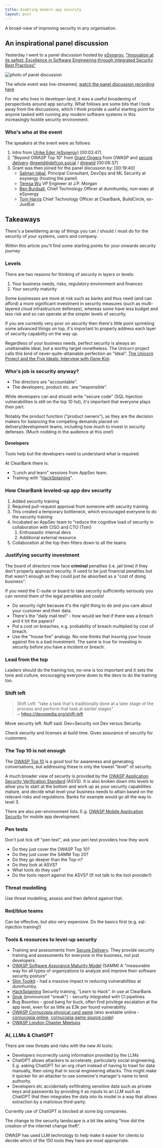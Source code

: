 ```yaml
---
title: Enabling modern app security
layout: post
---
```


A broad-view of improving security in any organisation.

## An inspirational panel discussion

Yesterday I went to a panel discussion hosted by [eSynergy](https://esynergy.co.uk/), ["Innovation at its safest: Excellence in Software Engineering through Integrated Security Best Practices"](https://esynergy.co.uk/event/security-excellence-in-engineering/)

![photo of panel discussion](/images/blog/esynergy-security-event-IMG_20230613_175534.jpg)

The whole event was live-streamed, [watch the panel discussion recording here](https://www.youtube.com/watch?v=FH5kyUwRZ5Q)

For me who lives in developer-land, it was a useful broadening of perspectives around app security. What follows are some bits that I took away from the discussions, which I think provide a useful starting point for anyone tasked with running any modern software systems in this increasingly hostile security environment.

### Who's who at the event

The speakers at the event were as follows:

1.  Intro from [Ulrike Eder (eSynergy)](https://www.linkedin.com/in/ulrikeeder/) [00:03:47]
2. "Beyond OWASP Top 10" from [Grant Ongers](https://www.linkedin.com/in/rewtd/) from OWASP and [secure delivery](https://securedelivery.io/) [@rewtd@defcon.social](https://defcon.social/@rewtd) / [@rewtd](https://twitter.com/rewtd) [00:06:37]
3. Grant was then joined for the panel discussion by: [00:19:40]
	- [Salman Iqbal](https://www.linkedin.com/in/salman-iqbal-a6a5b026), Principal Consultant, DevOps and ML Security at esynergy (hosting the panel)
	- [Teresa Wu](https://www.linkedin.com/in/yayiwu/) VP Engineer at J.P. Morgan
	- [Ben Burdsall](https://www.linkedin.com/in/ben-burdsall-6ba2bb), Chief Technology Officer at dunnhumby, non-exec at eSynergy
	- [Tom Harris](https://www.linkedin.com/in/tomtechharris/) Chief Technology Officer at ClearBank, BuildCircle, ex-JustEat

## Takeaways

There's a bewildering array of things you can / should / must do for the security of your systems, users and company.

Within this article you'll find some starting points for your onwards security journey

### Levels

There are two reasons for thinking of security in layers or levels:

1. Your business needs, risks, regulatory environment and finances
2. Your security maturity

Some businesses are more at risk such as banks and thus need (and can afford) a more significant investment in security measures (such as multi-layered cloud infrastructure defenses), whereas some have less budget and less risk and so can operate at the simpler levels of security.

If you are currently very poor on security then there's little point sprinkling some advanced things on top, it's important to properly address each layer of security capability on the way up.

Regardless of your business needs, perfect security is always an unattainable ideal, but a worthy target nonetheless. The Unicorn project calls this kind of never-quite-attainable perfection an "Ideal". [The Unicorn Project and the Five Ideals: Interview with Gene Kim](https://www.infoq.com/articles/unicorn-project/)

### Who's job is security anyway?

- The directors are "accountable".
- The developers, product etc. are "responsible".

While developers can and should write "secure code" (SQL Injection vulnerabilities is still on the top 10 list), it's important that everyone plays their part.

Notably the product function ("product owners"), as they are the decision makers for balancing the competing demands placed on delivery/development teams, including how much to invest in security defenses. (Much nodding in the audience at this one!)

#### Developers

Tools help but the developers need to understand what is required.

At ClearBank there is:

- "Lunch and learn" sessions from AppSec team.
- Training with "[HackSplaining](https://www.hacksplaining.com/)".

### How ClearBank leveled-up app dev security

1. Added security training
2. Required pull-request approval from someone with security training
3. This created a temporary bottleneck, which encouraged everyone to do the security training
4. Incubated an AppSec team to "reduce the cognitive load of security in collaboration with CISO and CTO (Tom)
   1. Enthusiastic internal devs
   2. Additional external resource
5. Collaboration at the top then filters down to all the teams

### Justifying security investment

The board of directors now face **criminal** penalties (i.e. jail time) if they don't properly approach security. It used to be just financial penalties but that wasn't enough as they could just be absorbed as a "cost of doing business".

If you need the C-suite or board to take security sufficiently seriously you can remind them of the legal penalties and costs!

- Do security right because it's the right thing to do and you care about your customer and their data.
- There's the "daily mail test" - how would we feel if there was a breach and it hit the papers?
- Put a cost on breaches, e.g. probability of breach multiplied by cost of breach.
- Use the "house fire" analogy. No-one thinks that insuring your house against fire is a bad investment. The same is true for investing in security before you have a incident or breach.

### Lead from the top

Leaders should do the training too, no-one is too important and it sets the tone and culture, encouraging everyone down to the devs to do the training too.

### Shift left

> Shift Left: "take a task that's traditionally done at a later stage of the process and perform that task at earlier stages"  
> ~ <https://devopedia.org/shift-left>

Move security left. Nuff said. Dev+Security not Dev versus Security.

Check security and licenses at build time. Gives assurance of security for customers.

### The Top 10 is not enough

The [OWASP Top 10](https://owasp.org/Top10/) is a good tool for awareness and generating conversations, but addressing these is only the lowest "level" of security.

A much broader view of security is provided by the [OWASP Application Security Verification Standard](https://owasp.org/www-project-application-security-verification-standard/) (ASVS). It is also broken down into levels to allow you to start at the bottom and work up as your security capabilities mature, and decide what level your business needs to attain based on the relevant risks and regulations. Banks for example would go all the way to level 3.

There are also per-environment lists. E.g. [OWASP Mobile Application Security](https://mas.owasp.org/) for mobile app development.

### Pen tests

Don't just tick off "pen test", ask your pen test providers how they work.

- Do they just cover the OWASP Top 10?
- Do they just cover the SAMM Top 20?
- Do they go deeper than the Top-n?
- Do they look at ASVS?
- What tools do they use?
- Do the tools report against the ASVS? (If not talk to the tool provider!)

### Threat modelling

Use threat modelling, assess and then defend against that.

### Red/blue teams

Can be effective, but also very expensive. Do the basics first (e.g. sql-injection training!)

### Tools & resources to level-up security

- Training and assessments from [Secure Delivery](https://securedelivery.io/). They provide security training and assessments for everyone in the business, not just developers.
- [OWASP Software Assurance Maturity Model](https://owaspsamm.org/) (SAMM) A "measurable way for all types of organizations to analyze and improve their software security posture"
- [Slim Toolkit](https://github.com/slimtoolkit/slim) - had a massive impact in reducing vulnerabilities at dunnhumby.
- [HackSplaining](https://www.hacksplaining.com/) Security training, "Learn to Hack". In use at ClearBank.
- [Snyk](https://snyk.io/) (pronounced "sneak") - security integrated with CI pipelines
- Bug Bounties - good bang for buck, often find privilege escalation at the app level, even for as little as £3k per found vulnerability.
- [OWASP Cornucopia physical card game](https://owasp.org/www-project-cornucopia/) (also available online - [cornucopia online](https://cornucopia.dotnetlab.eu/), [cornucopia game source code](https://github.com/OWASP/cornucopia))
- [OWASP London Chapter Meetups](https://www.meetup.com/OWASP-London/)

### AI, LLMs & ChatGPT

There are new threats and risks with the new AI tools:

- Developers incorrectly using information provided by the LLMs
- ChatGPT allows attackers to accelerate, particularly social engineering. E.g. asking ChatGPT for an org chart instead of having to trawl for data manually, then using that in social engineering attacks. This might make it quicker for an attacker to use someone's manager's name to lend authority.
- Developers etc accidentally exfiltrating sensitive data such as private keys and passwords by providing it as inputs to an LLM such as ChatGPT that then integrates the data into its model in a way that allows extraction by a malicious third-party.

Currently use of ChatGPT is blocked at some big companies.

The change to the security landscape is a bit like asking "how did the creation of the internet change theft".

OWASP has used LLM technology to help make it easier for clients to decide which of the 150 tools they have are most appropriate.
